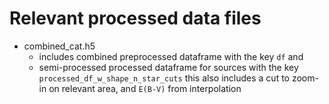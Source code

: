 # Relevant processed data files    
* combined_cat.h5  
  * includes combined preprocessed dataframe with the key `df` and 
  * semi-processed processed dataframe for sources with the key
  `processed_df_w_shape_n_star_cuts` this also includes a cut to zoom-in on
relevant area, and `E(B-V)` from interpolation 


